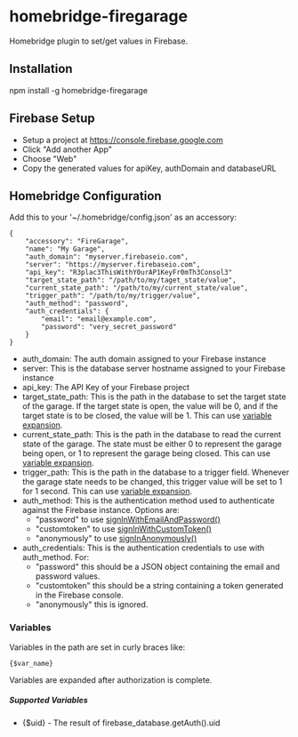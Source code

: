 # homebridge-firegarage
Homebridge plugin to set/get values in Firebase.

## Installation

npm install -g homebridge-firegarage

## Firebase Setup
* Setup a project at https://console.firebase.google.com
* Click "Add another App"
* Choose "Web"
* Copy the generated values for apiKey, authDomain and databaseURL

## Homebridge Configuration

Add this to your '~/.homebridge/config.json' as an accessory:
```
{
    "accessory": "FireGarage",
    "name": "My Garage",
    "auth_domain": "myserver.firebaseio.com",
    "server": "https://myserver.firebaseio.com",
    "api_key": "R3plac3ThisWithY0urAP1KeyFr0mTh3Consol3"
    "target_state_path": "/path/to/my/taget_state/value",
    "current_state_path": "/path/to/my/current_state/value",
    "trigger_path": "/path/to/my/trigger/value",
    "auth_method": "password",
    "auth_credentials": {
        "email": "email@example.com",
        "password": "very_secret_password"
    }
}
```
* auth_domain: The auth domain assigned to your Firebase instance
* server: This is the database server hostname assigned to your Firebase instance
* api_key: The API Key of your Firebase project
* target_state_path: This is the path in the database to set the target state of the garage. If the target state is open, the value will be 0, and if the target state is to be closed, the value will be 1. This can use [variable expansion](#variables).
* current_state_path: This is the path in the database to read the current state of the garage. The state must be either 0 to represent the garage being open, or 1 to represent the garage being closed. This can use [variable expansion](#variables).
* trigger_path: This is the path in the database to a trigger field. Whenever the garage state needs to be changed, this trigger value will be set to 1 for 1 second. This can use [variable expansion](#variables).
* auth_method: This is the authentication method used to authenticate against the Firebase instance. Options are:
    * "password" to use [signInWithEmailAndPassword()](https://firebase.google.com/docs/auth/web/password-auth)
    * "customtoken" to use [signInWithCustomToken()](https://firebase.google.com/docs/auth/web/custom-auth)
    * "anonymously" to use [signInAnonymously()](https://firebase.google.com/docs/auth/web/anonymous-auth)
* auth_credentials: This is the authentication credentials to use with auth_method. For:
    *  "password" this should be a JSON object containing the email and password values.
    *  "customtoken" this should be a string containing a token generated in the Firebase console.
    *  "anonymously" this is ignored.


### Variables
Variables in the path are set in curly braces like:
```
{$var_name}
```
Variables are expanded after authorization is complete.
##### Supported Variables
* {$uid} - The result of firebase_database.getAuth().uid

